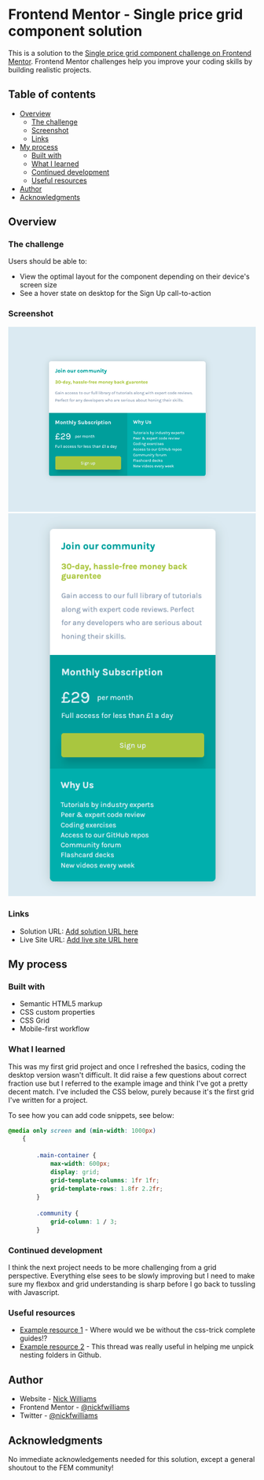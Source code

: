 # Frontend Mentor - Single price grid component solution

This is a solution to the [Single price grid component challenge on Frontend Mentor](https://www.frontendmentor.io/challenges/single-price-grid-component-5ce41129d0ff452fec5abbbc). Frontend Mentor challenges help you improve your coding skills by building realistic projects. 

## Table of contents

- [Overview](#overview)
  - [The challenge](#the-challenge)
  - [Screenshot](#screenshot)
  - [Links](#links)
- [My process](#my-process)
  - [Built with](#built-with)
  - [What I learned](#what-i-learned)
  - [Continued development](#continued-development)
  - [Useful resources](#useful-resources)
- [Author](#author)
- [Acknowledgments](#acknowledgments)

## Overview

### The challenge

Users should be able to:

- View the optimal layout for the component depending on their device's screen size
- See a hover state on desktop for the Sign Up call-to-action

### Screenshot

![](images/desktop-screenshot.png)
![](images/mobile-screenshot.png)

### Links

- Solution URL: [Add solution URL here](https://github.com/nickfwilliams/frontend-mentor/tree/master/SinglePriceComponent)
- Live Site URL: [Add live site URL here](https://fem-single-price-component.vercel.app/)

## My process

### Built with

- Semantic HTML5 markup
- CSS custom properties
- CSS Grid
- Mobile-first workflow

### What I learned

This was my first grid project and once I refreshed the basics, coding the desktop version wasn't difficult. It did raise a few questions about correct fraction use but I referred to the example image and think I've got a pretty decent match. I've included the CSS below, purely because it's the first grid I've written for a project.

To see how you can add code snippets, see below:

```css
@media only screen and (min-width: 1000px)
    {

        .main-container {
            max-width: 600px;
            display: grid;
            grid-template-columns: 1fr 1fr;
            grid-template-rows: 1.8fr 2.2fr;
        }

        .community {
            grid-column: 1 / 3;
        }
```

### Continued development

I think the next project needs to be more challenging from a grid perspective. Everything else sees to be slowly improving but I need to make sure my flexbox and grid understanding is sharp before I go back to tussling with Javascript.

### Useful resources

- [Example resource 1](https://css-tricks.com/snippets/css/complete-guide-grid/) - Where would we be without the css-trick complete guides!?
- [Example resource 2](https://stackoverflow.com/questions/62056294/github-folders-have-a-white-arrow-on-them) - This thread was really useful in helping me unpick nesting folders in Github.

## Author

- Website - [Nick Williams](https://www.nickfwilliams.co.uk)
- Frontend Mentor - [@nickfwilliams](https://www.frontendmentor.io/profile/nickfwilliams)
- Twitter - [@nickfwilliams](https://www.github.com/nickfwilliams)

## Acknowledgments

No immediate acknowledgements needed for this solution, except a general shoutout to the FEM community!
